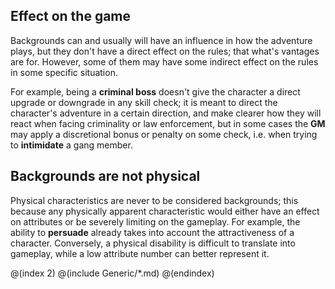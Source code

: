 ## Effect on the game

Backgrounds can and usually will have an influence in how the adventure plays,
but they don't have a direct effect on the rules; that what's
vantages are for. However, some of them may have
some indirect effect on the rules in some specific situation. 

For example, being a **criminal boss** doesn't give the character a direct upgrade
or downgrade in any skill check; it is meant to direct the character's adventure 
in a certain direction, and make clearer how they will react when facing
criminality or law enforcement, but in some cases the **GM** may apply a
discretional bonus or penalty on some check, i.e. when trying to
**intimidate** a gang member.

## Backgrounds are not physical

Physical characteristics are never to be considered backgrounds; this
because any physically apparent characteristic would either have an
effect on attributes or be severely limiting on the gameplay. For example,
the ability to **persuade** already takes into account the attractiveness
of a character. Conversely, a physical disability is difficult to translate
into gameplay, while a low attribute number can better represent it.

@(index 2)
@(include Generic/*.md)
@(endindex)